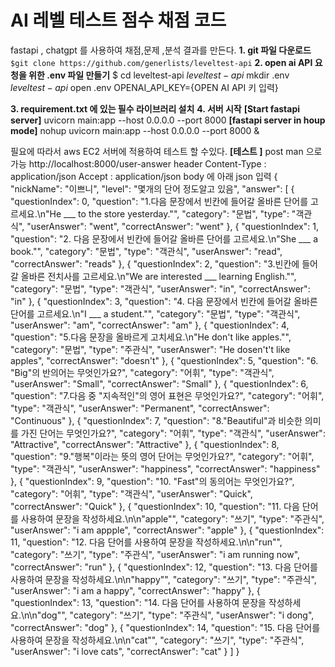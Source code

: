 # AI 레벨 테스트 점수 채점 코드
fastapi ,  chatgpt 를 사용하여 채점,문제 ,분석 결과를 만든다.
 **1. git 파일 다운로드**
  `$git clone https://github.com/generlists/leveltest-api`
 **2.  open ai API 요청을 위한 .env 파일 만들기**
    $ cd  leveltest-api
    $leveltest-api$ mkdir .env
    $leveltest-api$ open .env
OPENAI_API_KEY={OPEN AI API 키 입력}

**3. requirement.txt 에 있는 필수 라이브러리 설치**
**4. 서버 시작**
**[Start fastapi server]**
uvicorn main:app --host 0.0.0.0 --port 8000
**[fastapi server in houp mode]**
nohup uvicorn main:app --host 0.0.0.0 --port 8000 &

필요에 따라서 aws  EC2 서버에 적용하여 테스트 할 수있다.
**[테스트 ]**
post man 으로 가능
http://localhost:8000/user-answer
header
Content-Type  :  application/json
Accept : application/json
body 에 아래 json 입력
{
"nickName": "이쁘니",
"level": "몇개의 단어 정도알고 있음",
"answer": [
{
"questionIndex": 0,
"question": "1.다음 문장에서 빈칸에 들어갈 올바른 단어를 고르세요.\n\"He ___ to the store yesterday.\"",
"category": "문법",
"type": "객관식",
"userAnswer": "went",
"correctAnswer": "went"
},
{
"questionIndex": 1,
"question": "2. 다음 문장에서 빈칸에 들어갈 올바른 단어를 고르세요.\n\"She ___ a book.\"",
"category": "문법",
"type": "객관식",
"userAnswer": "read",
"correctAnswer": "reads"
},
{
"questionIndex": 2,
"question": "3.빈칸에 들어갈 올바른 전치사를 고르세요.\n\"We are interested ___ learning English.\"",
"category": "문법",
"type": "객관식",
"userAnswer": "in",
"correctAnswer": "in"
},
{
"questionIndex": 3,
"question": "4. 다음 문장에서 빈칸에 들어갈 올바른 단어를 고르세요.\n\"I ___ a student.\"",
"category": "문법",
"type": "객관식",
"userAnswer": "am",
"correctAnswer": "am"
},
{
"questionIndex": 4,
"question": "5.다음 문장을 올바르게 고치세요.\n\"He don't like apples.\"",
"category": "문법",
"type": "주관식",
"userAnswer": "He dosen't't like apples",
"correctAnswer": "doesn't"
},
{
"questionIndex": 5,
"question": "6. \"Big\"의 반의어는 무엇인가요?",
"category": "어휘",
"type": "객관식",
"userAnswer": "Small",
"correctAnswer": "Small"
},
{
"questionIndex": 6,
"question": "7.다음 중 \"지속적인\"의 영어 표현은 무엇인가요?",
"category": "어휘",
"type": "객관식",
"userAnswer": "Permanent",
"correctAnswer": "Continuous"
},
{
"questionIndex": 7,
"question": "8.\"Beautiful\"과 비슷한 의미를 가진 단어는 무엇인가요?",
"category": "어휘",
"type": "객관식",
"userAnswer": "Attractive",
"correctAnswer": "Attractive"
},
{
"questionIndex": 8,
"question": "9.\"행복\"이라는 뜻의 영어 단어는 무엇인가요?",
"category": "어휘",
"type": "객관식",
"userAnswer": "happiness",
"correctAnswer": "happiness"
},
{
"questionIndex": 9,
"question": "10. \"Fast\"의 동의어는 무엇인가요?",
"category": "어휘",
"type": "객관식",
"userAnswer": "Quick",
"correctAnswer": "Quick"
},
{
"questionIndex": 10,
"question": "11. 다음 단어를 사용하여 문장을 작성하세요.\n\n\"apple\"",
"category": "쓰기",
"type": "주관식",
"userAnswer": "i am appple",
"correctAnswer": "apple"
},
{
"questionIndex": 11,
"question": "12. 다음 단어를 사용하여 문장을 작성하세요.\n\n\"run\"",
"category": "쓰기",
"type": "주관식",
"userAnswer": "i am running now",
"correctAnswer": "run"
},
{
"questionIndex": 12,
"question": "13. 다음 단어를 사용하여 문장을 작성하세요.\n\n\"happy\"",
"category": "쓰기",
"type": "주관식",
"userAnswer": "i am a happy",
"correctAnswer": "happy"
},
{
"questionIndex": 13,
"question": "14. 다음 단어를 사용하여 문장을 작성하세요.\n\n\"dog\"",
"category": "쓰기",
"type": "주관식",
"userAnswer": "i dong",
"correctAnswer": "dog"
},
{
"questionIndex": 14,
"question": "15. 다음 단어를 사용하여 문장을 작성하세요.\n\n\"cat\"",
"category": "쓰기",
"type": "주관식",
"userAnswer": "i love cats",
"correctAnswer": "cat"
}
]
}
